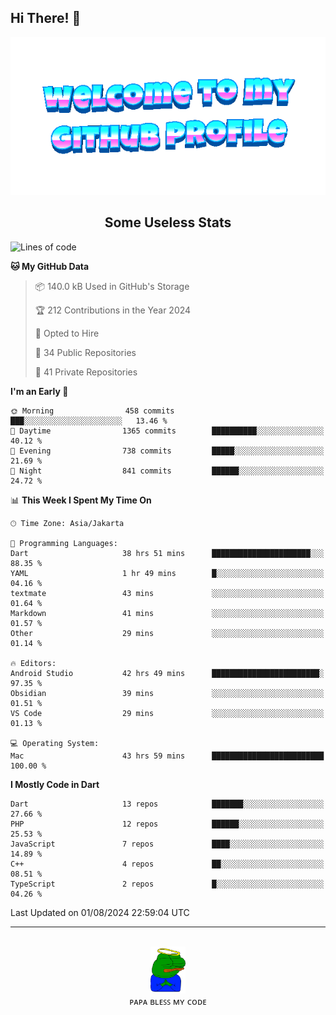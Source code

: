 ## Hi There! 👋

<div align="center">
	<img src="https://raw.githubusercontent.com/deogw/deogw/main/assets/welkom.gif" alt="welkom to my github profile">
	<br>
</div>
<h2 style="text-align:center">Some Useless Stats</h3>

<!--START_SECTION:waka-->
![Lines of code](https://img.shields.io/badge/From%20Hello%20World%20I%27ve%20Written-10.3%20million%20lines%20of%20code-blue)

**🐱 My GitHub Data** 

> 📦 140.0 kB Used in GitHub's Storage 
 > 
> 🏆 212 Contributions in the Year 2024
 > 
> 💼 Opted to Hire
 > 
> 📜 34 Public Repositories 
 > 
> 🔑 41 Private Repositories 
 > 
**I'm an Early 🐤** 

```text
🌞 Morning                458 commits         ███░░░░░░░░░░░░░░░░░░░░░░   13.46 % 
🌆 Daytime                1365 commits        ██████████░░░░░░░░░░░░░░░   40.12 % 
🌃 Evening                738 commits         █████░░░░░░░░░░░░░░░░░░░░   21.69 % 
🌙 Night                  841 commits         ██████░░░░░░░░░░░░░░░░░░░   24.72 % 
```


📊 **This Week I Spent My Time On** 

```text
🕑︎ Time Zone: Asia/Jakarta

💬 Programming Languages: 
Dart                     38 hrs 51 mins      ██████████████████████░░░   88.35 % 
YAML                     1 hr 49 mins        █░░░░░░░░░░░░░░░░░░░░░░░░   04.16 % 
textmate                 43 mins             ░░░░░░░░░░░░░░░░░░░░░░░░░   01.64 % 
Markdown                 41 mins             ░░░░░░░░░░░░░░░░░░░░░░░░░   01.57 % 
Other                    29 mins             ░░░░░░░░░░░░░░░░░░░░░░░░░   01.14 % 

🔥 Editors: 
Android Studio           42 hrs 49 mins      ████████████████████████░   97.35 % 
Obsidian                 39 mins             ░░░░░░░░░░░░░░░░░░░░░░░░░   01.51 % 
VS Code                  29 mins             ░░░░░░░░░░░░░░░░░░░░░░░░░   01.13 % 

💻 Operating System: 
Mac                      43 hrs 59 mins      █████████████████████████   100.00 % 
```

**I Mostly Code in Dart** 

```text
Dart                     13 repos            ███████░░░░░░░░░░░░░░░░░░   27.66 % 
PHP                      12 repos            ██████░░░░░░░░░░░░░░░░░░░   25.53 % 
JavaScript               7 repos             ████░░░░░░░░░░░░░░░░░░░░░   14.89 % 
C++                      4 repos             ██░░░░░░░░░░░░░░░░░░░░░░░   08.51 % 
TypeScript               2 repos             █░░░░░░░░░░░░░░░░░░░░░░░░   04.26 % 
```




 Last Updated on 01/08/2024 22:59:04 UTC
<!--END_SECTION:waka-->
---
<div align="center">
    <br>
    <a href="https://bit.ly/3A2g5zU">
        <img src="https://raw.githubusercontent.com/deogw/deogw/main/assets/papabless.png"
            alt="welkom to my github profile" height="75px">
    </a>
    <br>
ᴘᴀᴘᴀ ʙʟᴇꜱꜱ ᴍʏ ᴄᴏᴅᴇ
</div>
